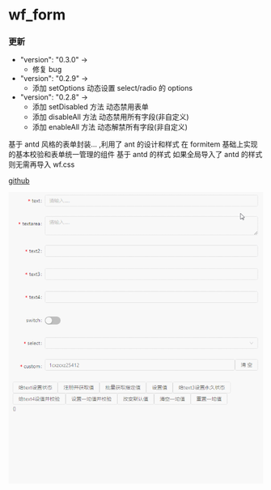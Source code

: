 # wf_form

### 更新

- "version": "0.3.0" ->
  - 修复 bug
- "version": "0.2.9" ->
  - 添加 setOptions 动态设置 select/radio 的 options
- "version": "0.2.8" ->
  - 添加 setDisabled 方法 动态禁用表单
  - 添加 disableAll 方法 动态禁用所有字段(非自定义)
  - 添加 enableAll 方法 动态解禁所有字段(非自定义)

基于 antd 风格的表单封装... ,利用了 ant 的设计和样式 在 formitem 基础上实现的基本校验和表单统一管理的组件
基于 antd 的样式 如果全局导入了 antd 的样式则无需再导入 wf.css

[github](https://github.com/yinxinp/wf_vue_package/tree/Wform)

![GIF](./readme/GIF.gif)
